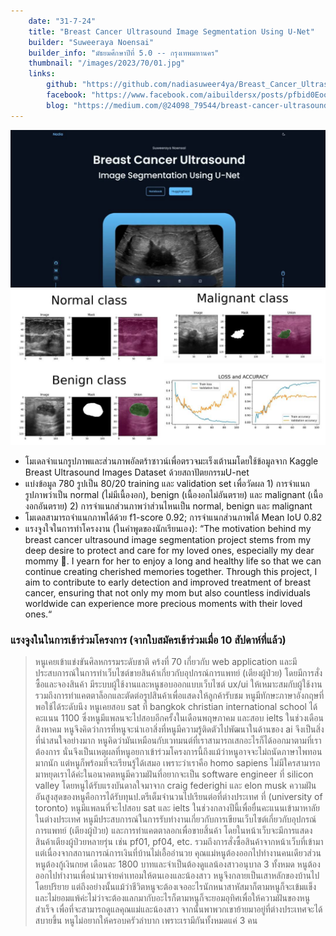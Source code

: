 ```yaml
---
    date: "31-7-24"
    title: "Breast Cancer Ultrasound Image Segmentation Using U-Net"
    builder: "Suweeraya Noensai"
    builder_info: "มัธยมศึกษาปีที่ 5.0 -- กรุงเทพมหานคร"
    thumbnail: "/images/2023/70/01.jpg"
    links:
        github: "https://github.com/nadiasuweer4ya/Breast_Cancer_Ultrasound_Image_Segmentation_Using_U-Net/"
        facebook: "https://www.facebook.com/aibuildersx/posts/pfbid0EoobSHFDLvVF6SJHvXjRbcDhxTQpM7g7gWwDBne2TFtuKzwZZ7KfBcYvriH8PZrEl"
        blog: "https://medium.com/@24098_79544/breast-cancer-ultrasound-segmentation-using-u-net-9b3435be019c"
---
```


![image](/images/2023/70/01.jpg)

- โมเดลจำแนกรูปภาพและส่วนภาพอัลตร้าซาวน์เพื่อตรวจมะเร็งเต้านมโดยใช้ข้อมูลจาก Kaggle Breast Ultrasound Images Dataset ด้วยสถาปัตยกรรมU-net
- แบ่งข้อมูล 780 รูปเป็น 80/20 training และ validation set เพื่อวัดผล 1) การจำแนกรูปภาพว่าเป็น normal (ไม่มีเนื้องอก), benign (เนื้องอกไม่อันตราย) และ malignant (เนื้องอกอันตราย) 2) การจำแนกส่วนภาพว่าส่วนไหนเป็น normal, benign และ malignant
- โมเดลสามารถจำแนกภาพได้ด้วย f1-score 0.92; การจำแนกส่วนภาพได้ Mean IoU 0.82
- แรงจูงใจในการทำโครงงาน (ในคำพูดของนักเรียนเอง): “The motivation behind my breast cancer ultrasound image segmentation project stems from my deep desire to protect and care for my loved ones, especially my dear mommy 💖. I yearn for her to enjoy a long and healthy life so that we can continue creating cherished memories together. Through this project, I aim to contribute to early detection and improved treatment of breast cancer, ensuring that not only my mom but also countless individuals worldwide can experience more precious moments with their loved ones.“

### แรงจูงในในการเข้าร่วมโครงการ (จากใบสมัครเข้าร่วมเมื่อ 10 สัปดาห์ที่แล้ว)

> หนูเคยเข้าแข่งขันศิลหกรรมระดับชาติ คร้งที่ 70 เกี่ยวกับ web application และมีประสบการณ์ในการทำเว็บไซต์ขายสินค้าเกี่ยวกับอุปกรณ์การแพทย์ (เตียงผู้ป่วย) โดยมีการสั่งซื้อและจองสินค้า มีระบบผู้ใช้งานและหนูชอบออกแบบเว็บไซต์ ux/ui ให้เหมาะสมกับผู้ใช้งาน รวมถึงการทำแคตตาล็อกและตัดต่อรูปสินค้าเพื่อแสดงให้ลูกค้ารับชม หนูมีทักษะภาษาอังกฤษที่พอใช้ได้ระดับนึง หนูเคยสอบ sat ที่ bangkok christian international school ได้คะแนน 1100 ซึ่งหนูมีแพลนจะไปสอบอีกครั้งในเดือนพฤษภาคม และสอบ ielts ในช่วงเดือนสิงหาคม หนูจึงคิดว่าการที่หนูจะนำเอาสิ่งที่หนูมีความรู้ติดตัวไปพัฒนาในด้านของ ai จึงเป็นสิ่งที่น่าสนใจอย่างมาก หนูคิดว่ามันเหมือนกับเวทมนต์ที่เราสามารถเสกอะไรก็ได้ออกมาตามที่เราต้องการ นั่นจึงเป็นเหตุผลที่หนูอยกาเข้าร่วมโครงการนี้ถึงแม้ว่าหนูอาจจะไม่ถนัดภาษาไพทอนมากนัก แต่หนูก็พร้อมที่จะเรียนรู้ได้เสมอ เพราะว่าเราคือ homo sapiens ไม่มีใครสามารถมาหยุดเราได้ค่ะในอนาคตหนูมีความฝันที่อยากจะเป็น software engineer ที่ silicon valley โดยหนูได้รับแรงบันดาลใจมาจาก craig federighi และ elon musk ความฝันอันสูงสุดของหนูคือการได้รับทุนป.ตรีเต็มจำนวนไปเรียนต่อที่ต่างประเทศ ที่ (university of toronto) หนูมีแพลนที่จะไปสอบ sat และ ielts ในช่วงกลางปีนี้เพื่อยื่นคะแนนเข้ามาหาลัยในต่างประเทศ หนูมีประสบการณ์ในการรับทำงานเกี่ยวกับการเขียนเว็บไซต์เกี่ยวกับอุปกรณ์การแพทย์ (เตียงผู้ป่วย) และการทำแคตตาลอกเพื่อขายสิ้นค้า โดยในหน้าเว็บจะมีการแสดงสินค้าเตียงผู้ป่วยหลายรุ่น เช่น pf01, pf04, etc. รวมถึงการสั่งซื้อสินค้าจากหน้าเว็บที่เข้ามา แต่เนื่องจากสถานการณ์การเงินที่บ้านไม่เอื้ออำนวย คุณแม่หนูต้องออกไปทำงานคนเดียวส่วนหนูต้องกู้เงินกยศ เดือนละ 1800 บาทและจำเป็นต้องดูแลน้องสาวอนุบาล 3 ทั้งหมด หนูต้องออกไปทำงานเพื่อนำมาจ่ายค่าเทอมให้ตนเองและน้องสาว หนูจึงกลายเป็นเสาหลักของบ้านไปโดยปริยาย แต่ถึงอย่างนั้นแม้ว่าชีวิตหนูจะต้องเจออะไรนักหนาสาหัสมาก็ตามหนูก็จะเข้มแข็งและไม่ยอมแพ้ค่ะไม่ว่าจะต้องแลกมากับอะไรก็ตามหนูก็จะยอมอุทิศเพื่อให้ความฝันของหนูสำเร็จ เพื่อที่จะสามารถดูแลคุณแม่และน้องสาว จากนั้นพาพวกเขาย้ายมาอยู่ที่ต่างประเทศจะได้สบายขึ้น หนูไม่อยากให้ครอบครัวลำบาก เพราะเรามีกันทั้งหมดแค่ 3 คน
    